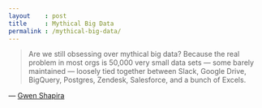 ```yaml
---
layout    : post
title     : Mythical Big Data
permalink : /mythical-big-data/
---
```


> Are we still obsessing over mythical big data? Because the real problem in most orgs is 50,000 very small data sets &mdash; some barely maintained &mdash; loosely tied together between Slack, Google Drive, BigQuery, Postgres, Zendesk, Salesforce, and a bunch of Excels.

&mdash; [Gwen Shapira](https://twitter.com/gwenshap/status/1227090981008265216)